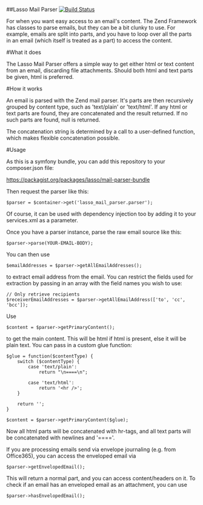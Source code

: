 ##Lasso Mail Parser [![Build Status](https://travis-ci.org/lassodatasystems/LassoMailParserBundle.png?branch=master)](https://travis-ci.org/lassodatasystems/LassoMailParserBundle)

For when you want easy access to an email's content. The Zend Framework has classes to parse emails,
but they can be a bit clunky to use. For example, emails are split into parts, and you have to loop
over all the parts in an email (which itself is treated as a part) to access the content.

#What it does

The Lasso Mail Parser offers a simple way to get either html or text content from an email, discarding
file attachments. Should both html and text parts be given, html is preferred.

#How it works

An email is parsed with the Zend mail parser. It's parts are then recursively grouped by content type,
such as 'text/plain' or 'text/html'. If any html or text parts are found, they are concatenated and the
result returned. If no such parts are found, null is returned.

The concatenation string is determined by a call to a user-defined function, which makes flexible concatenation
possible.

#Usage

As this is a symfony bundle, you can add this repository to your composer.json file:


https://packagist.org/packages/lasso/mail-parser-bundle


Then request the parser like this:

    $parser = $container->get('lasso_mail_parser.parser');

Of course, it can be used with dependency injection too by adding it to your services.xml as a parameter.

Once you have a parser instance, parse the raw email source like this:

    $parser->parse(YOUR-EMAIL-BODY);

You can then use

    $emailAddresses = $parser->getAllEmailAddresses();

to extract email address from the email. You can restrict the fields used for extraction by passing in an
array with the field names you wish to use:

    // Only retrieve recipients
    $receiverEmailAddresses = $parser->getAllEmailAddress(['to', 'cc', 'bcc']);

Use

    $content = $parser->getPrimaryContent();

to get the main content. This will be html if html is present, else it will be plain text. You can pass in
a custom glue function:

    $glue = function($contentType) {
        switch ($contentType) {
            case 'text/plain':
                return "\n====\n";

            case 'text/html':
                return '<hr />';
        }

        return '';
    }

    $content = $parser->getPrimaryContent($glue);

Now all html parts will be concatenated with hr-tags, and all text parts will be concatenated with
newlines and '===='.

If you are processing emails send via envelope journaling (e.g. from Office365), you can access the enveloped email via

    $parser->getEnvelopedEmail();

This will return a normal part, and you can access content/headers on it. To check if an email has an enveloped
email as an attachment, you can use

    $parser->hasEnvelopedEmail();

